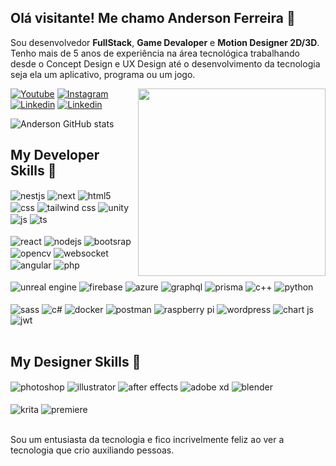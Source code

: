 ## Olá visitante! Me chamo Anderson Ferreira 👋

Sou desenvolvedor **FullStack**, **Game Devaloper** e **Motion Designer 2D/3D**. <br />
Tenho mais de 5 anos de experiência na área tecnológica trabalhando desde o Concept Design e UX Design até o desenvolvimento da tecnologia seja ela um aplicativo, programa ou um jogo.

<img align="right" src="https://rethinksoft.com/img/illustration.png" width="300"/> 



[![Youtube](https://img.shields.io/badge/YouTube-FF0000?style=for-the-badge&logo=youtube&logoColor=white)](https://www.youtube.com/channel/UCLnnYI1ufFZL5UgO__nMDjw)
[![Instagram](https://img.shields.io/badge/Instagram-E4405F?style=for-the-badge&logo=instagram&logoColor=white)](https://www.instagram.com/andersonprofs/)
[![Linkedin](https://img.shields.io/badge/LinkedIn-0077B5?style=for-the-badge&logo=linkedin&logoColor=white)](https://www.linkedin.com/in/andersonprofs/)
[![Linkedin](https://img.shields.io/badge/Gmail-D14836?style=for-the-badge&logo=gmail&logoColor=white)](mailto://anderson.ferreira.prof@gmail.com)

![Anderson GitHub stats](https://github-readme-stats.vercel.app/api?username=AndersonLord&show_icons=true&theme=default&count_private=true&hide=issues)

## My Developer Skills 🚀

<div style="display: inline_block">
  <img align="center" alt="nestjs" src="https://img.shields.io/badge/nestjs-%23E0234E.svg?style=for-the-badge&logo=nestjs&logoColor=white" />
  <img align="center" alt="next" src="https://img.shields.io/badge/Next-black?style=for-the-badge&logo=next.js&logoColor=white" />
  <img align="center" alt="html5" src="https://img.shields.io/badge/HTML5-E34F26?style=for-the-badge&logo=html5&logoColor=white" />
  <img align="center" alt="css" src="https://img.shields.io/badge/CSS-239120?&style=for-the-badge&logo=css3&logoColor=white" />
  <img align="center" alt="tailwind css" src="https://img.shields.io/badge/Tailwind_CSS-38B2AC?style=for-the-badge&logo=tailwind-css&logoColor=white" />
  <img align="center" alt="unity" src="https://img.shields.io/badge/Unity-100000?style=for-the-badge&logo=unity&logoColor=white" />
  <img align="center" alt="js" src="https://img.shields.io/badge/JavaScript-F7DF1E?style=for-the-badge&logo=javascript&logoColor=black" />
  <img align="center" alt="ts" src="https://img.shields.io/badge/TypeScript-007ACC?style=for-the-badge&logo=typescript&logoColor=white" />
  <br/><br/>
  <img align="center" alt="react" src="https://img.shields.io/badge/React-20232A?style=for-the-badge&logo=react&logoColor=61DAFB" />
  <img align="center" alt="nodejs" src="https://img.shields.io/badge/Node.js-43853D?style=for-the-badge&logo=node.js&logoColor=white" />
  <img align="center" alt="bootsrap" src="https://img.shields.io/badge/Bootstrap-563D7C?style=for-the-badge&logo=bootstrap&logoColor=white" />
  <img align="center" alt="opencv" src="https://img.shields.io/badge/opencv-%23white.svg?style=for-the-badge&logo=opencv&logoColor=whitee" />
  <img align="center" alt="websocket" src="https://img.shields.io/badge/Socket.io-black?style=for-the-badge&logo=socket.io&badgeColor=010101" />
  <img align="center" alt="angular" src="https://img.shields.io/badge/Angular-DD0031?style=for-the-badge&logo=angular&logoColor=white" />
  <img align="center" alt="php" src="https://img.shields.io/badge/PHP-777BB4?style=for-the-badge&logo=php&logoColor=white" />
  <br/><br/>
  <img align="center" alt="unreal engine" src="https://img.shields.io/badge/unrealengine-%23313131.svg?style=for-the-badge&logo=unrealengine&logoColor=white" />
  <img align="center" alt="firebase" src="https://img.shields.io/badge/firebase-%23039BE5.svg?style=for-the-badge&logo=firebase" />
  <img align="center" alt="azure" src="https://img.shields.io/badge/azure-%230072C6.svg?style=for-the-badge&logo=microsoftazure&logoColor=white" />
  <img align="center" alt="graphql" src="https://img.shields.io/badge/-GraphQL-E10098?style=for-the-badge&logo=graphql&logoColor=white" />
  <img align="center" alt="prisma" src="https://img.shields.io/badge/Prisma-3982CE?style=for-the-badge&logo=Prisma&logoColor=white" />
  <img align="center" alt="c++" src="https://img.shields.io/badge/C%2B%2B-00599C?style=for-the-badge&logo=c%2B%2B&logoColor=white" />
  <img align="center" alt="python" src="https://img.shields.io/badge/Python-14354C?style=for-the-badge&logo=python&logoColor=white" />
  <br/><br/>
  <img align="center" alt="sass" src="https://img.shields.io/badge/Sass-CC6699?style=for-the-badge&logo=sass&logoColor=white" />
  <img align="center" alt="c#" src="https://img.shields.io/badge/C%23-239120?style=for-the-badge&logo=c-sharp&logoColor=white" />
  <img align="center" alt="docker" src="https://img.shields.io/badge/docker-%230db7ed.svg?style=for-the-badge&logo=docker&logoColor=white" />
  <img align="center" alt="postman" src="https://img.shields.io/badge/Postman-FF6C37?style=for-the-badge&logo=postman&logoColor=white" />
  <img align="center" alt="raspberry pi" src="https://img.shields.io/badge/-RaspberryPi-C51A4A?style=for-the-badge&logo=Raspberry-Pi" />
  <img align="center" alt="wordpress" src="https://img.shields.io/badge/WordPress-%23117AC9.svg?style=for-the-badge&logo=WordPress&logoColor=white" />
  <img align="center" alt="chart js" src="https://img.shields.io/badge/chart.js-F5788D.svg?style=for-the-badge&logo=chart.js&logoColor=white" />
  <img align="center" alt="jwt" src="https://img.shields.io/badge/JWT-black?style=for-the-badge&logo=JSON%20web%20tokens" />
</div><br/>

## My Designer Skills 🎨

<div style="display: inline_block">
  <img align="center" alt="photoshop" src="https://img.shields.io/badge/adobe%20photoshop-%2331A8FF.svg?style=for-the-badge&logo=adobe%20photoshop&logoColor=white" />
  <img align="center" alt="illustrator" src="https://img.shields.io/badge/adobe%20illustrator-%23FF9A00.svg?style=for-the-badge&logo=adobe%20illustrator&logoColor=white" />
  <img align="center" alt="after effects" src="https://img.shields.io/badge/Adobe%20After%20Effects-9999FF.svg?style=for-the-badge&logo=Adobe%20After%20Effects&logoColor=white" />
  <img align="center" alt="adobe xd" src="https://img.shields.io/badge/Adobe%20XD-470137?style=for-the-badge&logo=Adobe%20XD&logoColor=#FF61F6" />
  <img align="center" alt="blender" src="https://img.shields.io/badge/blender-%23F5792A.svg?style=for-the-badge&logo=blender&logoColor=white" />
  <br/><br/>
  <img align="center" alt="krita" src="https://img.shields.io/badge/Krita-203759?style=for-the-badge&logo=krita&logoColor=EEF37B" />
  <img align="center" alt="premiere" src="https://img.shields.io/badge/Adobe%20Premiere%20Pro-9999FF.svg?style=for-the-badge&logo=Adobe%20Premiere%20Pro&logoColor=white" />
</div><br/>

Sou um entusiasta da tecnologia e fico incrivelmente feliz ao ver a tecnologia que crio auxiliando pessoas.
